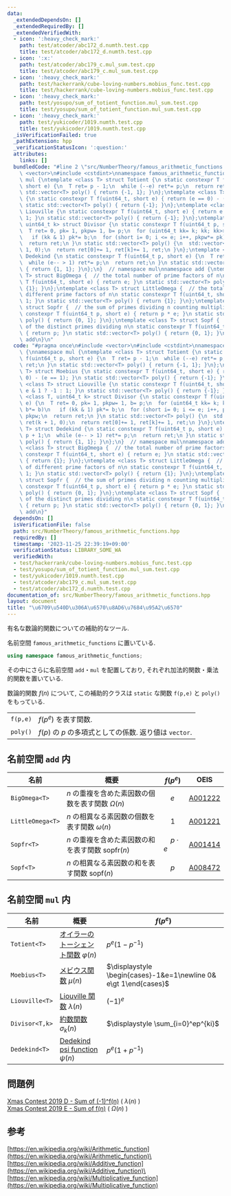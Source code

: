 ```yaml
---
data:
  _extendedDependsOn: []
  _extendedRequiredBy: []
  _extendedVerifiedWith:
  - icon: ':heavy_check_mark:'
    path: test/atcoder/abc172_d.numth.test.cpp
    title: test/atcoder/abc172_d.numth.test.cpp
  - icon: ':x:'
    path: test/atcoder/abc179_c.mul_sum.test.cpp
    title: test/atcoder/abc179_c.mul_sum.test.cpp
  - icon: ':heavy_check_mark:'
    path: test/hackerrank/cube-loving-numbers.mobius_func.test.cpp
    title: test/hackerrank/cube-loving-numbers.mobius_func.test.cpp
  - icon: ':heavy_check_mark:'
    path: test/yosupo/sum_of_totient_function.mul_sum.test.cpp
    title: test/yosupo/sum_of_totient_function.mul_sum.test.cpp
  - icon: ':heavy_check_mark:'
    path: test/yukicoder/1019.numth.test.cpp
    title: test/yukicoder/1019.numth.test.cpp
  _isVerificationFailed: true
  _pathExtension: hpp
  _verificationStatusIcon: ':question:'
  attributes:
    links: []
  bundledCode: "#line 2 \"src/NumberTheory/famous_arithmetic_functions.hpp\"\n#include\
    \ <vector>\n#include <cstdint>\nnamespace famous_arithmetic_functions {\nnamespace\
    \ mul {\ntemplate <class T> struct Totient {\n static constexpr T f(uint64_t p,\
    \ short e) {\n  T ret= p - 1;\n  while (--e) ret*= p;\n  return ret;\n }\n static\
    \ std::vector<T> poly() { return {-1, 1}; }\n};\ntemplate <class T> struct Moebius\
    \ {\n static constexpr T f(uint64_t, short e) { return (e == 0) - (e == 1); }\n\
    \ static std::vector<T> poly() { return {-1}; }\n};\ntemplate <class T> struct\
    \ Liouville {\n static constexpr T f(uint64_t, short e) { return e & 1 ? -1 :\
    \ 1; }\n static std::vector<T> poly() { return {-1}; }\n};\ntemplate <class T,\
    \ uint64_t k> struct Divisor {\n static constexpr T f(uint64_t p, short e) {\n\
    \  T ret= 0, pk= 1, pkpw= 1, b= p;\n  for (uint64_t kk= k; kk; kk>>= 1, b*= b)\n\
    \   if (kk & 1) pk*= b;\n  for (short i= 0; i <= e; i++, pkpw*= pk) ret+= pkpw;\n\
    \  return ret;\n }\n static std::vector<T> poly() {\n  std::vector<T> ret(k +\
    \ 1, 0);\n  return ret[0]+= 1, ret[k]+= 1, ret;\n }\n};\ntemplate <class T> struct\
    \ Dedekind {\n static constexpr T f(uint64_t p, short e) {\n  T ret= p + 1;\n\
    \  while (e-- > 1) ret*= p;\n  return ret;\n }\n static std::vector<T> poly()\
    \ { return {1, 1}; }\n};\n}  // namespace mul\nnamespace add {\ntemplate <class\
    \ T> struct BigOmega {  // the total number of prime factors of n\n static constexpr\
    \ T f(uint64_t, short e) { return e; }\n static std::vector<T> poly() { return\
    \ {1}; }\n};\ntemplate <class T> struct LittleOmega {  // the total number of\
    \ different prime factors of n\n static constexpr T f(uint64_t, short) { return\
    \ 1; }\n static std::vector<T> poly() { return {1}; }\n};\ntemplate <class T>\
    \ struct Sopfr {  // the sum of primes dividing n counting multiplicity\n static\
    \ constexpr T f(uint64_t p, short e) { return p * e; }\n static std::vector<T>\
    \ poly() { return {0, 1}; }\n};\ntemplate <class T> struct Sopf {  // the sum\
    \ of the distinct primes dividing n\n static constexpr T f(uint64_t p, short)\
    \ { return p; }\n static std::vector<T> poly() { return {0, 1}; }\n};\n}  // namespace\
    \ add\n}\n"
  code: "#pragma once\n#include <vector>\n#include <cstdint>\nnamespace famous_arithmetic_functions\
    \ {\nnamespace mul {\ntemplate <class T> struct Totient {\n static constexpr T\
    \ f(uint64_t p, short e) {\n  T ret= p - 1;\n  while (--e) ret*= p;\n  return\
    \ ret;\n }\n static std::vector<T> poly() { return {-1, 1}; }\n};\ntemplate <class\
    \ T> struct Moebius {\n static constexpr T f(uint64_t, short e) { return (e ==\
    \ 0) - (e == 1); }\n static std::vector<T> poly() { return {-1}; }\n};\ntemplate\
    \ <class T> struct Liouville {\n static constexpr T f(uint64_t, short e) { return\
    \ e & 1 ? -1 : 1; }\n static std::vector<T> poly() { return {-1}; }\n};\ntemplate\
    \ <class T, uint64_t k> struct Divisor {\n static constexpr T f(uint64_t p, short\
    \ e) {\n  T ret= 0, pk= 1, pkpw= 1, b= p;\n  for (uint64_t kk= k; kk; kk>>= 1,\
    \ b*= b)\n   if (kk & 1) pk*= b;\n  for (short i= 0; i <= e; i++, pkpw*= pk) ret+=\
    \ pkpw;\n  return ret;\n }\n static std::vector<T> poly() {\n  std::vector<T>\
    \ ret(k + 1, 0);\n  return ret[0]+= 1, ret[k]+= 1, ret;\n }\n};\ntemplate <class\
    \ T> struct Dedekind {\n static constexpr T f(uint64_t p, short e) {\n  T ret=\
    \ p + 1;\n  while (e-- > 1) ret*= p;\n  return ret;\n }\n static std::vector<T>\
    \ poly() { return {1, 1}; }\n};\n}  // namespace mul\nnamespace add {\ntemplate\
    \ <class T> struct BigOmega {  // the total number of prime factors of n\n static\
    \ constexpr T f(uint64_t, short e) { return e; }\n static std::vector<T> poly()\
    \ { return {1}; }\n};\ntemplate <class T> struct LittleOmega {  // the total number\
    \ of different prime factors of n\n static constexpr T f(uint64_t, short) { return\
    \ 1; }\n static std::vector<T> poly() { return {1}; }\n};\ntemplate <class T>\
    \ struct Sopfr {  // the sum of primes dividing n counting multiplicity\n static\
    \ constexpr T f(uint64_t p, short e) { return p * e; }\n static std::vector<T>\
    \ poly() { return {0, 1}; }\n};\ntemplate <class T> struct Sopf {  // the sum\
    \ of the distinct primes dividing n\n static constexpr T f(uint64_t p, short)\
    \ { return p; }\n static std::vector<T> poly() { return {0, 1}; }\n};\n}  // namespace\
    \ add\n}"
  dependsOn: []
  isVerificationFile: false
  path: src/NumberTheory/famous_arithmetic_functions.hpp
  requiredBy: []
  timestamp: '2023-11-25 22:39:19+09:00'
  verificationStatus: LIBRARY_SOME_WA
  verifiedWith:
  - test/hackerrank/cube-loving-numbers.mobius_func.test.cpp
  - test/yosupo/sum_of_totient_function.mul_sum.test.cpp
  - test/yukicoder/1019.numth.test.cpp
  - test/atcoder/abc179_c.mul_sum.test.cpp
  - test/atcoder/abc172_d.numth.test.cpp
documentation_of: src/NumberTheory/famous_arithmetic_functions.hpp
layout: document
title: "\u6709\u540D\u306A\u6570\u8AD6\u7684\u95A2\u6570"
---
```

有名な数論的関数についての補助的なツール.

名前空間 `famous_arithmetic_functions` に置いている.
```c++
using namespace famous_arithmetic_functions;
```
その中にさらに名前空間 `add`・`mul` を配置しており, それぞれ加法的関数・乗法的関数を置いている.

数論的関数 $f(n)$ について, この補助的クラスは `static` な関数 `f(p,e)` と `poly()` をもっている.

|||
|---|---|
|`f(p,e)`| $f(p^e)$ を表す関数. |
|`poly()`| $f(p)$ の $p$ の多項式としての係数. 返り値は `vector`.|

## 名前空間 `add` 内

|名前|概要|$f(p^e)$|OEIS|
|---|---|---|---|
|`BigOmega<T>`| $n$ の重複を含めた素因数の個数を表す関数 $\Omega(n)$ |　$e$ |[A001222](https://oeis.org/A001222)|
|`LittleOmega<T>`| $n$ の相異なる素因数の個数を表す関数 $\omega(n)$ |　$1$ |[A001221](https://oeis.org/A001221)|
|`Sopfr<T>`| $n$ の重複を含めた素因数の和を表す関数 $\mathrm{sopfr}(n)$ |　$p\cdot e$ |[A001414](https://oeis.org/A001414)|
|`Sopf<T>`| $n$ の相異なる素因数の和を表す関数 $\mathrm{sopf}(n)$ |　$p$ |[A008472](https://oeis.org/A008472)|

## 名前空間 `mul` 内

|名前|概要|$f(p^e)$|
|---|---|---|
|`Totient<T>`| [オイラーのトーシェント関数](https://ja.wikipedia.org/wiki/%E3%82%AA%E3%82%A4%E3%83%A9%E3%83%BC%E3%81%AE%CF%86%E9%96%A2%E6%95%B0) $\varphi(n)$| $p^e(1-p^{-1})$ |
|`Moebius<T>`| [メビウス関数](https://ja.wikipedia.org/wiki/%E3%83%A1%E3%83%93%E3%82%A6%E3%82%B9%E9%96%A2%E6%95%B0) $\mu(n)$|$\displaystyle \begin{cases}-1&e=1\newline 0& e\gt 1\end{cases}$|
|`Liouville<T>`| [Liouville 関数](https://en.wikipedia.org/wiki/Liouville_function) $\lambda(n)$ |$(-1)^e$|
|`Divisor<T,k>`|[約数関数](https://ja.wikipedia.org/wiki/%E7%B4%84%E6%95%B0%E9%96%A2%E6%95%B0) $\sigma_k(n)$ |$\displaystyle \sum_{i=0}^ep^{ki}$|
|`Dedekind<T>`| [Dedekind psi function](https://en.wikipedia.org/wiki/Dedekind_psi_function) $\psi(n)$|$p^e(1+p^{-1})$|

## 問題例
[Xmas Contest 2019 D - Sum of (-1)^f(n)](https://atcoder.jp/contests/xmascon19/tasks/xmascon19_d) ( $\lambda(n)$ ) \
[Xmas Contest 2019 E - Sum of f(n)](https://atcoder.jp/contests/xmascon19/tasks/xmascon19_e) ( $\Omega(n)$ ) 
## 参考
[https://en.wikipedia.org/wiki/Arithmetic_function](https://en.wikipedia.org/wiki/Arithmetic_function)\
[https://en.wikipedia.org/wiki/Additive_function](https://en.wikipedia.org/wiki/Additive_function)\
[https://en.wikipedia.org/wiki/Multiplicative_function](https://en.wikipedia.org/wiki/Multiplicative_function)